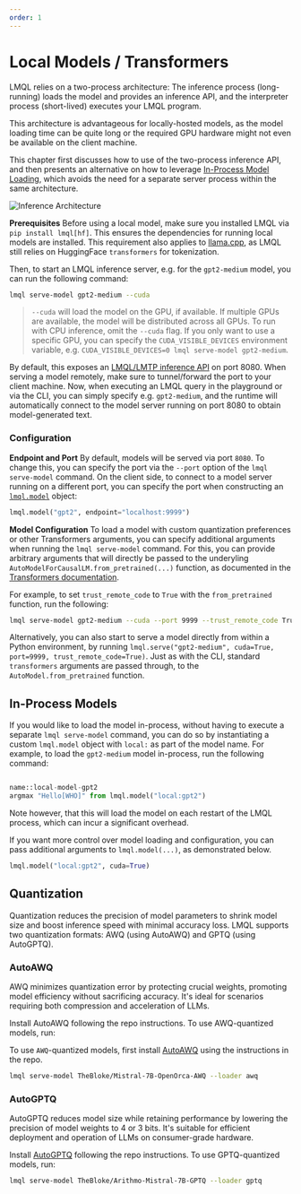 ```yaml
---
order: 1
---
```

# Local Models / Transformers

LMQL relies on a two-process architecture: The inference process (long-running) loads the model and provides an inference API, and the interpreter process (short-lived) executes your LMQL program. 

This architecture is advantageous for locally-hosted models, as the model loading time can be quite long or the required GPU hardware might not even be available on the client machine. 

This chapter first discusses how to use of the two-process inference API, and then presents an alternative on how to leverage [In-Process Model Loading](#in-process-model-loading), which avoids the need for a separate server process within the same architecture.

![Inference Architecture](./inference.svg)

**Prerequisites** Before using a local model, make sure you installed LMQL via `pip install lmql[hf]`. This ensures the dependencies for running local models are installed. This requirement also applies to [llama.cpp](./llama.cpp.md), as LMQL still relies on HuggingFace `transformers` for tokenization.

Then, to start an LMQL inference server, e.g. for the `gpt2-medium` model, you can run the following command:

```bash
lmql serve-model gpt2-medium --cuda
```

> `--cuda` will load the model on the GPU, if available. If multiple GPUs are available, the model will be distributed across all GPUs. To run with CPU inference, omit the `--cuda` flag. If you only want to use a specific GPU, you can specify the `CUDA_VISIBLE_DEVICES` environment variable, e.g. `CUDA_VISIBLE_DEVICES=0 lmql serve-model gpt2-medium`.

By default, this exposes an [LMQL/LMTP inference API](https://github.com/eth-sri/lmql/blob/main/src/lmql/models/lmtp/README.md) on port 8080. When serving a model remotely, make sure to tunnel/forward the port to your client machine. Now, when executing an LMQL query in the playground or via the CLI, you can simply specify e.g. `gpt2-medium`, and the runtime will automatically connect to the model server running on port 8080 to obtain model-generated text.


### Configuration

**Endpoint and Port** By default, models will be served via port `8080`. To change this, you can specify the port via the `--port` option of the `lmql serve-model` command. On the client side, to connect to a model server running on a different port, you can specify the port when constructing an [`lmql.model`](../lib/generations.md#lmql-llm-objects) object:

```python
lmql.model("gpt2", endpoint="localhost:9999")
```

**Model Configuration** To load a model with custom quantization preferences or other Transformers arguments, you can specify additional arguments when running the `lmql serve-model` command. For this, you can provide arbitrary arguments that will directly be passed to the underyling `AutoModelForCausalLM.from_pretrained(...)` function, as documented in the [Transformers documentation](https://huggingface.co/transformers/v3.0.2/model_doc/auto.html#transformers.AutoConfig.from_pretrained).

For example, to set `trust_remote_code` to `True` with the `from_pretrained` function, run the following:

```bash
lmql serve-model gpt2-medium --cuda --port 9999 --trust_remote_code True
```

Alternatively, you can also start to serve a model directly from within a Python environment, by running `lmql.serve("gpt2-medium", cuda=True, port=9999, trust_remote_code=True)`. Just as with the CLI, standard `transformers` arguments are passed through, to the `AutoModel.from_pretrained` function.

## In-Process Models

If you would like to load the model in-process, without having to execute a separate `lmql serve-model` command, you can do so by instantiating a custom `lmql.model` object with `local:` as part of the model name. For example, to load the `gpt2-medium` model in-process, run the following command:

```python

name::local-model-gpt2
argmax "Hello[WHO]" from lmql.model("local:gpt2")
```

Note however, that this will load the model on each restart of the LMQL process, which can incur a significant overhead. 

If you want more control over model loading and configuration, you can pass additional arguments to `lmql.model(...)`, as demonstrated below.

```python
lmql.model("local:gpt2", cuda=True)
```

## Quantization

Quantization reduces the precision of model parameters to shrink model size and boost inference speed with minimal accuracy loss. LMQL supports two quantization formats: AWQ (using AutoAWQ) and GPTQ (using AutoGPTQ).

### AutoAWQ

AWQ minimizes quantization error by protecting crucial weights, promoting model efficiency without sacrificing accuracy. It's ideal for scenarios requiring both compression and acceleration of LLMs.

Install AutoAWQ following the repo instructions. To use AWQ-quantized models, run:

To use `AWQ`-quantized models, first install [AutoAWQ](https://github.com/casper-hansen/AutoAWQ) using the instructions in the repo.

```bash
lmql serve-model TheBloke/Mistral-7B-OpenOrca-AWQ --loader awq
```

### AutoGPTQ

AutoGPTQ reduces model size while retaining performance by lowering the precision of model weights to 4 or 3 bits. It's suitable for efficient deployment and operation of LLMs on consumer-grade hardware.

Install [AutoGPTQ](https://github.com/PanQiWei/AutoGPTQ) following the repo instructions. To use GPTQ-quantized models, run:

```bash
lmql serve-model TheBloke/Arithmo-Mistral-7B-GPTQ --loader gptq
```
